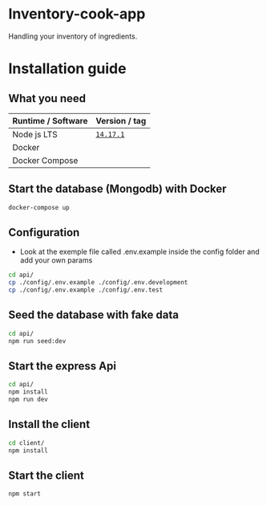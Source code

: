 # Inventory-cook-app

Handling your inventory of ingredients.

# Installation guide

## What you need

| Runtime / Software | Version / tag                       |
| ------------------ | ----------------------------------- |
| Node js LTS        | [`14.17.1`](https://nodejs.org/en/) |
| Docker             |                                     |
| Docker Compose     |                                     |

## Start the database (Mongodb) with Docker

```sh
docker-compose up
```

## Configuration

- Look at the exemple file called .env.example inside the config folder and add your own params

```sh
cd api/
cp ./config/.env.example ./config/.env.development
cp ./config/.env.example ./config/.env.test

```

## Seed the database with fake data

```sh
cd api/
npm run seed:dev
```

## Start the express Api

```sh
cd api/
npm install
npm run dev
```

## Install the client

```sh
cd client/
npm install
```

## Start the client

```sh
npm start
```
